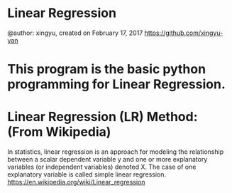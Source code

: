 # Linear Regression
@author: xingyu, created on February 17, 2017
https://github.com/xingyu-yan

# This program is the basic python programming for Linear Regression. 

# Linear Regression (LR) Method: (From Wikipedia)
In statistics, linear regression is an approach for modeling the relationship between a scalar dependent variable y and one or more explanatory variables (or independent variables) denoted X. The case of one explanatory variable is called simple linear regression. 
https://en.wikipedia.org/wiki/Linear_regression



